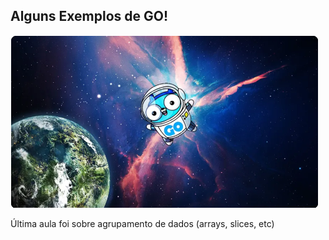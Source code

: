## **Alguns Exemplos de GO!**
![alt text](image.png)

Última aula foi sobre agrupamento de dados (arrays, slices, etc)